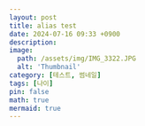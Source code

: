 ```yaml
---
layout: post
title: alias test
date: 2024-07-16 09:33 +0900
description:
image:
  path: /assets/img/IMG_3322.JPG
  alt: 'Thumbnail'
category: [테스트, 썸네일]
tags: [나이]
pin: false
math: true
mermaid: true
---
```

